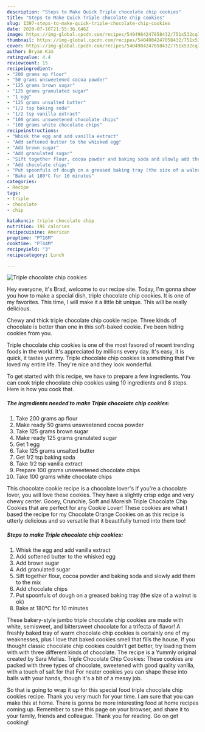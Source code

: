 ```yaml
---
description: "Steps to Make Quick Triple chocolate chip cookies"
title: "Steps to Make Quick Triple chocolate chip cookies"
slug: 1397-steps-to-make-quick-triple-chocolate-chip-cookies
date: 2020-07-16T21:55:36.646Z
image: https://img-global.cpcdn.com/recipes/5404984247058432/751x532cq70/triple-chocolate-chip-cookies-recipe-main-photo.jpg
thumbnail: https://img-global.cpcdn.com/recipes/5404984247058432/751x532cq70/triple-chocolate-chip-cookies-recipe-main-photo.jpg
cover: https://img-global.cpcdn.com/recipes/5404984247058432/751x532cq70/triple-chocolate-chip-cookies-recipe-main-photo.jpg
author: Bryan Kim
ratingvalue: 4.4
reviewcount: 15
recipeingredient:
- "200 grams ap flour"
- "50 grams unsweetened cocoa powder"
- "125 grams brown sugar"
- "125 grams granulated sugar"
- "1 egg"
- "125 grams unsalted butter"
- "1/2 tsp baking soda"
- "1/2 tsp vanilla extract"
- "100 grams unsweetened chocolate chips"
- "100 grams white chocolate chips"
recipeinstructions:
- "Whisk the egg and add vanilla extract"
- "Add softened butter to the whisked egg"
- "Add brown sugar"
- "Add granulated sugar"
- "Sift together flour, cocoa powder and baking soda and slowly add them to the mix"
- "Add chocolate chips"
- "Put spoonfuls of dough on a greased baking tray (the size of a walnut is ok)"
- "Bake at 180°C for 10 minutes"
categories:
- Recipe
tags:
- triple
- chocolate
- chip

katakunci: triple chocolate chip 
nutrition: 191 calories
recipecuisine: American
preptime: "PT16M"
cooktime: "PT44M"
recipeyield: "3"
recipecategory: Lunch

---
```



![Triple chocolate chip cookies](https://img-global.cpcdn.com/recipes/5404984247058432/751x532cq70/triple-chocolate-chip-cookies-recipe-main-photo.jpg)

Hey everyone, it's Brad, welcome to our recipe site. Today, I'm gonna show you how to make a special dish, triple chocolate chip cookies. It is one of my favorites. This time, I will make it a little bit unique. This will be really delicious.

Chewy and thick triple chocolate chip cookie recipe. Three kinds of chocolate is better than one in this soft-baked cookie. I&#39;ve been hiding cookies from you.

Triple chocolate chip cookies is one of the most favored of recent trending foods in the world. It's appreciated by millions every day. It's easy, it is quick, it tastes yummy. Triple chocolate chip cookies is something that I've loved my entire life. They're nice and they look wonderful.


To get started with this recipe, we have to prepare a few ingredients. You can cook triple chocolate chip cookies using 10 ingredients and 8 steps. Here is how you cook that.

<!--inarticleads1-->

##### The ingredients needed to make Triple chocolate chip cookies:

1. Take 200 grams ap flour
1. Make ready 50 grams unsweetened cocoa powder
1. Take 125 grams brown sugar
1. Make ready 125 grams granulated sugar
1. Get 1 egg
1. Take 125 grams unsalted butter
1. Get 1/2 tsp baking soda
1. Take 1/2 tsp vanilla extract
1. Prepare 100 grams unsweetened chocolate chips
1. Take 100 grams white chocolate chips


This chocolate cookie recipe is a chocolate lover&#39;s If you&#39;re a chocolate lover, you will love these cookies. They have a slightly crisp edge and very chewy center. Gooey, Crunchie, Soft and Moreish Triple Chocolate Chip Cookies that are perfect for any Cookie Lover! These cookies are what I based the recipe for my Chocolate Orange Cookies on as this recipe is utterly delicious and so versatile that it beautifully turned into them too! 

<!--inarticleads2-->

##### Steps to make Triple chocolate chip cookies:

1. Whisk the egg and add vanilla extract
1. Add softened butter to the whisked egg
1. Add brown sugar
1. Add granulated sugar
1. Sift together flour, cocoa powder and baking soda and slowly add them to the mix
1. Add chocolate chips
1. Put spoonfuls of dough on a greased baking tray (the size of a walnut is ok)
1. Bake at 180°C for 10 minutes


These bakery-style jumbo triple chocolate chip cookies are made with white, semisweet, and bittersweet chocolate for a trifecta of flavor! A freshly baked tray of warm chocolate chip cookies is certainly one of my weaknesses, plus I love that baked cookies smell that fills the house. If you thought classic chocolate chip cookies couldn&#39;t get better, try loading them with with three different kinds of chocolate. The recipe is a Yummly original created by Sara Mellas. Triple Chocolate Chip Cookies: These cookies are packed with three types of chocolate, sweetened with good quality vanilla, with a touch of salt for that For neater cookies you can shape these into balls with your hands, though it&#39;s a bit of a messy job. 

So that is going to wrap it up for this special food triple chocolate chip cookies recipe. Thank you very much for your time. I am sure that you can make this at home. There is gonna be more interesting food at home recipes coming up. Remember to save this page on your browser, and share it to your family, friends and colleague. Thank you for reading. Go on get cooking!
